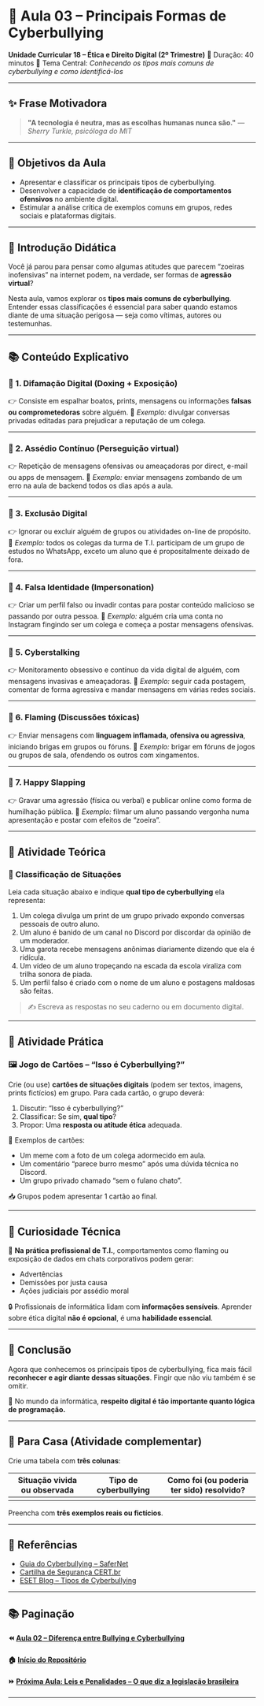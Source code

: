 # 🚨 Aula 03 – Principais Formas de Cyberbullying

**Unidade Curricular 18 – Ética e Direito Digital (2º Trimestre)**
 📆 Duração: 40 minutos
 🎯 Tema Central: *Conhecendo os tipos mais comuns de cyberbullying e como identificá-los*

------

## ✨ Frase Motivadora

> **"A tecnologia é neutra, mas as escolhas humanas nunca são."**
>  — *Sherry Turkle, psicóloga do MIT*

------

## 🎯 Objetivos da Aula

- Apresentar e classificar os principais tipos de cyberbullying.
- Desenvolver a capacidade de **identificação de comportamentos ofensivos** no ambiente digital.
- Estimular a análise crítica de exemplos comuns em grupos, redes sociais e plataformas digitais.

------

## 🧠 Introdução Didática

Você já parou para pensar como algumas atitudes que parecem “zoeiras inofensivas” na internet podem, na verdade, ser formas de **agressão virtual**?

Nesta aula, vamos explorar os **tipos mais comuns de cyberbullying**. Entender essas classificações é essencial para saber quando estamos diante de uma situação perigosa — seja como vítimas, autores ou testemunhas.

------

## 📚 Conteúdo Explicativo

### 🧷 1. **Difamação Digital (Doxing + Exposição)**

👉 Consiste em espalhar boatos, prints, mensagens ou informações **falsas ou comprometedoras** sobre alguém.
 📌 *Exemplo:* divulgar conversas privadas editadas para prejudicar a reputação de um colega.

------

### 🧷 2. **Assédio Contínuo (Perseguição virtual)**

👉 Repetição de mensagens ofensivas ou ameaçadoras por direct, e-mail ou apps de mensagem.
 📌 *Exemplo:* enviar mensagens zombando de um erro na aula de backend todos os dias após a aula.

------

### 🧷 3. **Exclusão Digital**

👉 Ignorar ou excluir alguém de grupos ou atividades on-line de propósito.
 📌 *Exemplo:* todos os colegas da turma de T.I. participam de um grupo de estudos no WhatsApp, exceto um aluno que é propositalmente deixado de fora.

------

### 🧷 4. **Falsa Identidade (Impersonation)**

👉 Criar um perfil falso ou invadir contas para postar conteúdo malicioso se passando por outra pessoa.
 📌 *Exemplo:* alguém cria uma conta no Instagram fingindo ser um colega e começa a postar mensagens ofensivas.

------

### 🧷 5. **Cyberstalking**

👉 Monitoramento obsessivo e contínuo da vida digital de alguém, com mensagens invasivas e ameaçadoras.
 📌 *Exemplo:* seguir cada postagem, comentar de forma agressiva e mandar mensagens em várias redes sociais.

------

### 🧷 6. **Flaming (Discussões tóxicas)**

👉 Enviar mensagens com **linguagem inflamada, ofensiva ou agressiva**, iniciando brigas em grupos ou fóruns.
 📌 *Exemplo:* brigar em fóruns de jogos ou grupos de sala, ofendendo os outros com xingamentos.

------

### 🧷 7. **Happy Slapping**

👉 Gravar uma agressão (física ou verbal) e publicar online como forma de humilhação pública.
 📌 *Exemplo:* filmar um aluno passando vergonha numa apresentação e postar com efeitos de “zoeira”.

------

## 🧪 Atividade Teórica

### 📝 Classificação de Situações

Leia cada situação abaixo e indique **qual tipo de cyberbullying** ela representa:

1. Um colega divulga um print de um grupo privado expondo conversas pessoais de outro aluno.
2. Um aluno é banido de um canal no Discord por discordar da opinião de um moderador.
3. Uma garota recebe mensagens anônimas diariamente dizendo que ela é ridícula.
4. Um vídeo de um aluno tropeçando na escada da escola viraliza com trilha sonora de piada.
5. Um perfil falso é criado com o nome de um aluno e postagens maldosas são feitas.

> ✍️ Escreva as respostas no seu caderno ou em documento digital.

------

## 🧠 Atividade Prática

### 🖼️ Jogo de Cartões – “Isso é Cyberbullying?”

Crie (ou use) **cartões de situações digitais** (podem ser textos, imagens, prints fictícios) em grupo. Para cada cartão, o grupo deverá:

1. Discutir: “Isso é cyberbullying?”
2. Classificar: Se sim, **qual tipo**?
3. Propor: Uma **resposta ou atitude ética** adequada.

📌 Exemplos de cartões:

- Um meme com a foto de um colega adormecido em aula.
- Um comentário “parece burro mesmo” após uma dúvida técnica no Discord.
- Um grupo privado chamado “sem o fulano chato”.

📥 Grupos podem apresentar 1 cartão ao final.

------

## 🧠 Curiosidade Técnica

📢 **Na prática profissional de T.I.**, comportamentos como flaming ou exposição de dados em chats corporativos podem gerar:

- Advertências
- Demissões por justa causa
- Ações judiciais por assédio moral

🔒 Profissionais de informática lidam com **informações sensíveis**. Aprender sobre ética digital **não é opcional**, é uma **habilidade essencial**.

------

## 🧭 Conclusão

Agora que conhecemos os principais tipos de cyberbullying, fica mais fácil **reconhecer e agir diante dessas situações**. Fingir que não viu também é se omitir.

📌 No mundo da informática, **respeito digital é tão importante quanto lógica de programação.**

------

## 📝 Para Casa (Atividade complementar)

Crie uma tabela com **três colunas**:

| Situação vivida ou observada | Tipo de cyberbullying | Como foi (ou poderia ter sido) resolvido? |
| ---------------------------- | --------------------- | ----------------------------------------- |
|                              |                       |                                           |

Preencha com **três exemplos reais ou fictícios**.

------

## 🔗 Referências

- [Guia do Cyberbullying – SaferNet](https://new.safernet.org.br/)
- [Cartilha de Segurança CERT.br](https://cartilha.cert.br/)
- [ESET Blog – Tipos de Cyberbullying](https://www.welivesecurity.com/br/)

------

## 📚 Paginação

#### ⏪ [Aula 02 – Diferença entre Bullying e Cyberbullying](https://chatgpt.com/g/g-p-67a127ac6b748191b56707d3b253f5cc-uc18/c/68122427-23a8-8003-841c-8ff74467f250#)

#### 🏠 [Início do Repositório](https://github.com/prof-andrericardo/uc18-etica_direito_digital)

#### ⏩ [Próxima Aula: Leis e Penalidades – O que diz a legislação brasileira](https://chatgpt.com/g/g-p-67a127ac6b748191b56707d3b253f5cc-uc18/c/68122427-23a8-8003-841c-8ff74467f250#)

------

